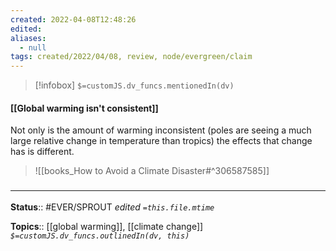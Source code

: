 ```yaml
---
created: 2022-04-08T12:48:26 
edited: 
aliases:
  - null
tags: created/2022/04/08, review, node/evergreen/claim
---
```

> [!infobox]
`$=customJS.dv_funcs.mentionedIn(dv)`

#### [[Global warming isn't consistent]]

Not only is the amount of warming inconsistent (poles are seeing a much large relative change in temperature than tropics) the effects that change has is different.

> ![[books_How to Avoid a Climate Disaster#^306587585]]

### <hr class="footnote"/>

**Status**:: #EVER/SPROUT
*edited `=this.file.mtime`*

**Topics**:: [[global warming]], [[climate change]]
*`$=customJS.dv_funcs.outlinedIn(dv, this)`*

